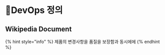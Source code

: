 # DevOps 정의

## Wikipedia Document

{% hint style="info" %}
제품의 변경사항을 품질을 보장함과 동시에에 &#x20;
{% endhint %}

